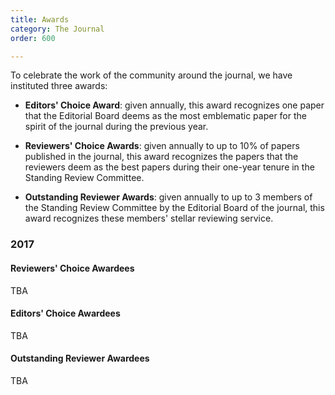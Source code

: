 ```yaml
---
title: Awards
category: The Journal
order: 600

---
```


To celebrate the work of the community around the journal, we have instituted three awards:

* **Editors' Choice Award**: given annually, this award recognizes one paper that the Editorial Board deems as the most emblematic paper for the spirit of the journal during the previous year.

* **Reviewers' Choice Awards**: given annually to up to 10% of papers published in the journal, this award recognizes the papers that the reviewers deem as the best papers during their one-year tenure in the Standing Review Committee.

* **Outstanding Reviewer Awards**: given annually to up to 3 members of the Standing Review Committee by the Editorial Board of the journal, this award recognizes these members' stellar reviewing service.

### 2017

#### Reviewers' Choice Awardees

TBA

#### Editors' Choice Awardees

TBA

#### Outstanding Reviewer Awardees

TBA

